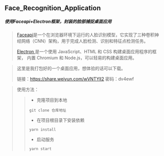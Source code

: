 ## Face_Recognition_Application
##### 使用Faceapi+Electron框架，封装的脸部捕捉桌面应用

>  [Faceapi](https://github.com/justadudewhohacks/face-api.js)是一个在浏览器环境下运行的人脸识别模型，它实现了三种卷积神经网络（CNN）架构，用于完成人脸检测、识别和特征点检测任务。
>
> [Electron ](https://www.electronjs.org/)是一个使用 JavaScript、HTML 和 CSS 构建桌面应用程序的框架， 内置 Chromium 和 Node.js，可以轻易的构建桌面应用。

> 这里是我打包好的一个桌面应用，想体验的话可以下载。
>
> 链接：https://share.weiyun.com/wVNTYll2 密码：dv4ewf

> 使用方法：
>
> > + 克隆项目到本地
> >
> > ```
> > git clone 仓库地址
> > ```
> >
> > + 在项目根目录下安装依赖
> >
> > ```
> > yarn install
> > ```
> >
> > + 启动服务
> >
> > ```
> > yarn start
> > ```
>
> 


